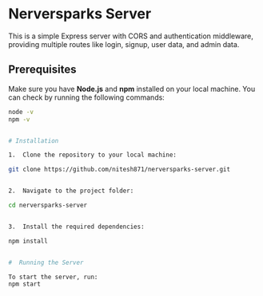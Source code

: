 # Nerversparks Server

This is a simple Express server with CORS and authentication middleware, providing multiple routes like login, signup, user data, and admin data.

## Prerequisites

Make sure you have **Node.js** and **npm** installed on your local machine. You can check by running the following commands:

```sh
node -v
npm -v


# Installation

1.  Clone the repository to your local machine:

git clone https://github.com/nitesh871/nerversparks-server.git


2.  Navigate to the project folder:

cd nerversparks-server


3.  Install the required dependencies:

npm install


#  Running the Server

To start the server, run:
npm start
